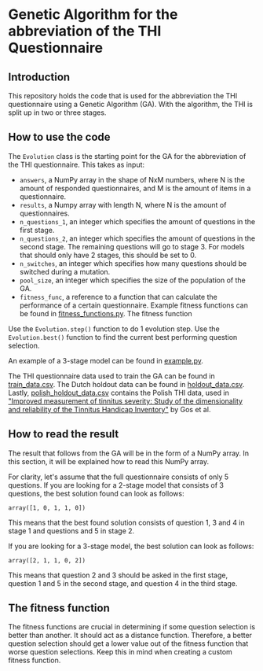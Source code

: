 # Genetic Algorithm for the abbreviation of the THI Questionnaire


## Introduction

This repository holds the code that is used for the abbreviation the THI questionnaire using a Genetic Algorithm (GA). With the algorithm, the THI is split up in two or three stages.

## How to use the code

The `Evolution` class is the starting point for the GA for the abbreviation of the THI questionnaire. This takes as input:

- `answers`, a NumPy array in the shape of NxM numbers, where N is the amount of responded questionnaires, and M is the amount of items in a questionnaire.
- `results`, a Numpy array with length N, where N is the amount of questionnaires.
- `n_questions_1`, an integer which specifies the amount of questions in the first stage.
- `n_questions_2`, an integer which specifies the amount of questions in the second stage. The remaining questions will go to stage 3. For models that should only have 2 stages, this should be set to 0.
- `n_switches`, an integer which specifies how many questions should be switched during a mutation.
- `pool_size`, an integer which specifies the size of the population of the GA.
- `fitness_func`, a reference to a function that can calculate the performance of a certain questionnaire. Example fitness functions can be found in [fitness_functions.py](fitness_functions.py). The fitness function 

Use the `Evolution.step()` function to do 1 evolution step. Use the `Evolution.best()` function to find the current best performing question selection.

An example of a 3-stage model can be found in [example.py](example.py).

The THI questionnaire data used to train the GA can be found in [train_data.csv](train_data.csv). The Dutch holdout data can be found in [holdout_data.csv](holdout_data.csv). Lastly, [polish_holdout_data.csv](polish_holdout_data.csv) contains the Polish THI data, used in ["Improved measurement of tinnitus severity: Study of the dimensionality and reliability of the Tinnitus Handicap Inventory"](https://doi.org/10.1371/journal.pone.0237778) by Gos et al.

## How to read the result

The result that follows from the GA will be in the form of a NumPy array. In this section, it will be explained how to read this NumPy array.

For clarity, let's assume that the full questionnaire consists of only 5 questions. If you are looking for a 2-stage model that consists of 3 questions, the best solution found can look as follows:

    array([1, 0, 1, 1, 0])

This means that the best found solution consists of question 1, 3 and 4 in stage 1 and questions  and 5 in stage 2.

If you are looking for a 3-stage model, the best solution can look as follows:

    array([2, 1, 1, 0, 2])

This means that question 2 and 3 should be asked in the first stage, question 1 and 5 in the second stage, and question 4 in the third stage.

## The fitness function

The fitness functions are crucial in determining if some question selection is better than another. It should act as a distance function. Therefore, a better question selection should get a lower value out of the fitness function that worse question selections. Keep this in mind when creating a custom fitness function.
